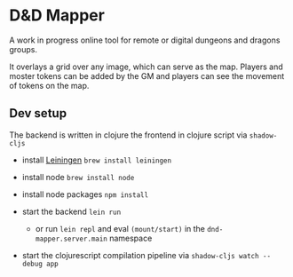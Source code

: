 # D&D Mapper

A work in progress online tool for remote or digital dungeons and dragons groups.

It overlays a grid over any image, which can serve as the map. Players and moster tokens can be added by the GM and players can see the movement of tokens on the map.


## Dev setup

The backend is written in clojure the frontend in clojure script via `shadow-cljs`

 - install [Leiningen](https://leiningen.org) `brew install leiningen`
 - install node `brew install node`
 - install node packages `npm install`


 - start the backend `lein run`
    - or run `lein repl` and eval `(mount/start)` in the `dnd-mapper.server.main` namespace
 - start the clojurescript compilation pipeline via `shadow-cljs watch --debug app`
